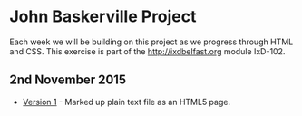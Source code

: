 John Baskerville Project
========================

Each week we will be building on this project as we progress through HTML and CSS. This exercise is part of the <hef>http://ixdbelfast.org</hef> module IxD-102.

2nd November 2015
-----------------

- [Version 1](https://amygrahamie.github.com/John-Baskerville/blob/version1.html) - Marked up plain text file as an HTML5 page.
